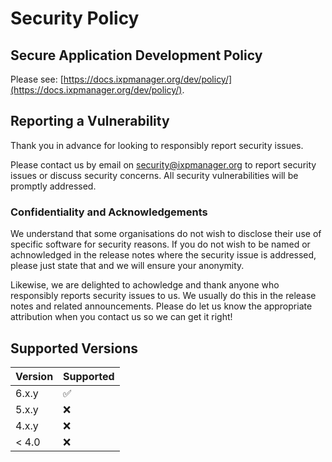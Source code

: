 # Security Policy

## Secure Application Development Policy

Please see: [https://docs.ixpmanager.org/dev/policy/](https://docs.ixpmanager.org/dev/policy/).

## Reporting a Vulnerability

Thank you in advance for looking to responsibly report security issues. 

Please contact us by email on [security@ixpmanager.org](security@ixpmanager.org) to report security issues or discuss security concerns. All security vulnerabilities will be promptly addressed.


### Confidentiality and Acknowledgements

We understand that some organisations do not wish to disclose their use of specific software for security reasons. If you do not wish to be named or achnowledged in the release notes where the security issue is addressed, please just state that and we will ensure your anonymity. 

Likewise, we are delighted to achowledge and thank anyone who responsibly reports security issues to us. We usually do this in the release notes and related announcements. Please do let us know the appropriate attribution when you contact us so we can get it right!


## Supported Versions


| Version | Supported          |
| ------- | ------------------ |
| 6.x.y   | :white_check_mark: |
| 5.x.y   | :x: |
| 4.x.y   | :x:                |
| < 4.0   | :x:                |

